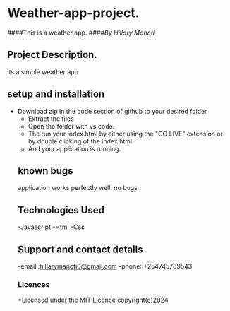# Weather-app-project.
####This is a weather app.
####*By Hillary Manoti*
## Project Description.
its a simple weather app
## setup and installation
- Download zip in the code section of github to your desired folder
    - Extract the files
    - Open the folder with vs code.
    - The run your index.html by either using the "GO LIVE" extension or by double clicking of the index.html
    - And your application is running.
    ## known bugs 
    application works perfectly well, no bugs
    ## Technologies Used
    -Javascript
    -Html
    -Css
    ## Support and contact details
    -email::hillarymanoti0@gmail.com
    -phone::+254745739543
    ### Licences 
    *Licensed under the MIT Licence
    copyright(c)2024